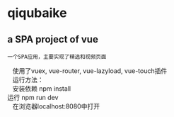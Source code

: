 # qiqubaike
## a SPA project of vue

    一个SPA应用，主要实现了精选和视频页面
    使用了vuex, vue-router, vue-lazyload, vue-touch插件
    <br>
    运行方法：<br>
    安装依赖 npm install<br>
    运行 npm run dev<br>
    在浏览器localhost:8080中打开

